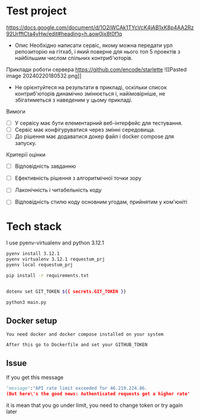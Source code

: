  

# Test project
  https://docs.google.com/document/d/1O2iWCAk1TYcVcK4jAB1xK8p4AA2Rz92UrfftCta4vHw/edit#heading=h.aow0jx8t0f1q


  * Опис
  Необхідно написати сервіс, якому можна передати урл репозиторію на гітхаб,
  і який поверне для нього топ 5 проектів з найбільшим числом спільних контриб'юторів.


  Приклади роботи сервера
  https://github.com/encode/starlette
  ![[Pasted image 20240220180532.png]]


  *  Не орієнтуйтеся на результати в прикладі, оскільки список контриб'юторів 
  динамічно змінюється і, найімовірніше, не збігатиметься з наведеним у цьому прикладі.


  Вимоги
  * [ ] У сервісу має бути елементарний веб-інтерфейс для тестування.
  * [ ] Сервіс має конфігуруватися через змінні середовища.
  * [ ] До рішення має додаватися докер файл і docker compose для запуску.
   
  Критерії оцінки
  * [ ] Відповідність завданню 
  * [ ] Ефективність рішення з алгоритмічної точки зору
  * [ ] Лаконічність і читабельність коду
  * [ ] Відповідність стилю коду основним угодам, прийнятим у ком'юніті



# Tech stack 
  I use pyenv-virtualenv and python 3.12.1


  ```bash
  pyenv install 3.12.1
  pyenv virtualenv 3.12.1 requestum_prj
  pyenv local requestum_prj

  pip install -r requirements.txt


  dotenv set GIT_TOKEN ${{ secrets.GIT_TOKEN }}

  python3 main.py
  ```

  ## Docker setup
    You need docker and docker compose installed on your system

    After this go to Dockerfile and set your GITHUB_TOKEN

## Issue

  If you get this message

  ```python
  "message":"API rate limit exceeded for 46.219.224.86. 
  (But here\'s the good news: Authenticated requests get a higher rate'
  ```

  it is mean that you go under limit, you need to change token or try again later


